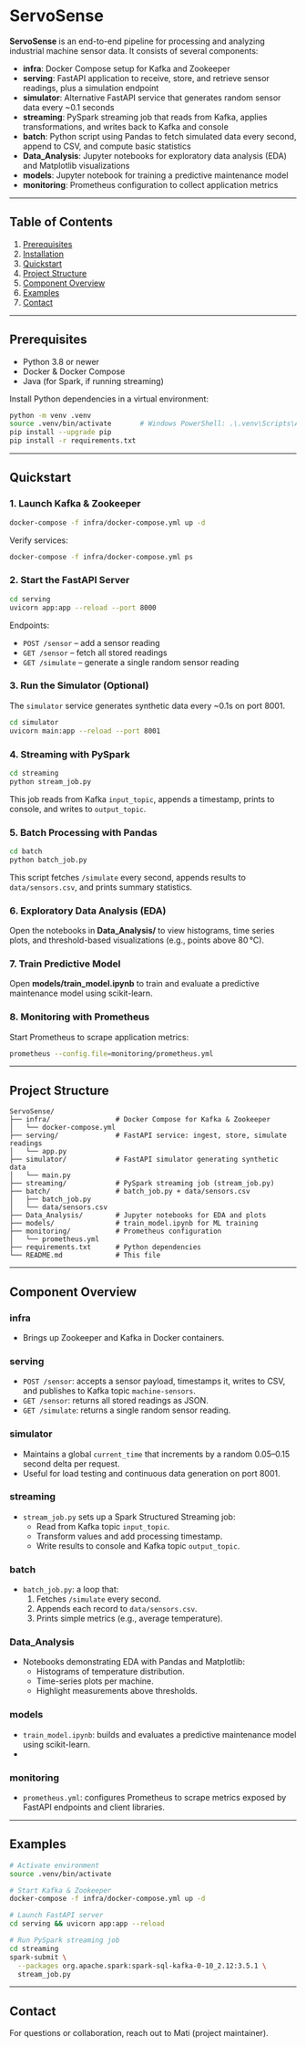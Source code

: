 # ServoSense

**ServoSense** is an end-to-end pipeline for processing and analyzing industrial machine sensor data. It consists of several components:

* ​**infra**​: Docker Compose setup for Kafka and Zookeeper
* ​**serving**​: FastAPI application to receive, store, and retrieve sensor readings, plus a simulation endpoint
* ​**simulator**​: Alternative FastAPI service that generates random sensor data every \~0.1 seconds
* ​**streaming**​: PySpark streaming job that reads from Kafka, applies transformations, and writes back to Kafka and console
* ​**batch**​: Python script using Pandas to fetch simulated data every second, append to CSV, and compute basic statistics
* ​**Data\_Analysis**​: Jupyter notebooks for exploratory data analysis (EDA) and Matplotlib visualizations
* ​**models**​: Jupyter notebook for training a predictive maintenance model
* ​**monitoring**​: Prometheus configuration to collect application metrics

---

## Table of Contents

1. [Prerequisites](https://chatgpt.com/c/6855a53f-1fc0-8011-9d08-abaf919fbbee#prerequisites)
2. [Installation](https://chatgpt.com/c/6855a53f-1fc0-8011-9d08-abaf919fbbee#installation)
3. [Quickstart](https://chatgpt.com/c/6855a53f-1fc0-8011-9d08-abaf919fbbee#quickstart)
4. [Project Structure](https://chatgpt.com/c/6855a53f-1fc0-8011-9d08-abaf919fbbee#project-structure)
5. [Component Overview](https://chatgpt.com/c/6855a53f-1fc0-8011-9d08-abaf919fbbee#component-overview)
6. [Examples](https://chatgpt.com/c/6855a53f-1fc0-8011-9d08-abaf919fbbee#examples)
7. [Contact](https://chatgpt.com/c/6855a53f-1fc0-8011-9d08-abaf919fbbee#contact)

---

## Prerequisites

* Python 3.8 or newer
* Docker & Docker Compose
* Java (for Spark, if running streaming)

Install Python dependencies in a virtual environment:

```bash
python -m venv .venv
source .venv/bin/activate       # Windows PowerShell: .\.venv\Scripts\Activate.ps1
pip install --upgrade pip
pip install -r requirements.txt
```

---

## Quickstart

### 1. Launch Kafka & Zookeeper

```bash
docker-compose -f infra/docker-compose.yml up -d
```

Verify services:

```bash
docker-compose -f infra/docker-compose.yml ps
```

### 2. Start the FastAPI Server

```bash
cd serving
uvicorn app:app --reload --port 8000
```

Endpoints:

* `POST /sensor` – add a sensor reading
* `GET /sensor` – fetch all stored readings
* `GET /simulate` – generate a single random sensor reading

### 3. Run the Simulator (Optional)

The `simulator` service generates synthetic data every \~0.1s on port 8001.

```bash
cd simulator
uvicorn main:app --reload --port 8001
```

### 4. Streaming with PySpark

```bash
cd streaming
python stream_job.py
```

This job reads from Kafka `input_topic`, appends a timestamp, prints to console, and writes to `output_topic`.

### 5. Batch Processing with Pandas

```bash
cd batch
python batch_job.py
```

This script fetches `/simulate` every second, appends results to `data/sensors.csv`, and prints summary statistics.

### 6. Exploratory Data Analysis (EDA)

Open the notebooks in **Data\_Analysis/** to view histograms, time series plots, and threshold-based visualizations (e.g., points above 80 °C).

### 7. Train Predictive Model

Open **models/train\_model.ipynb** to train and evaluate a predictive maintenance model using scikit-learn.

### 8. Monitoring with Prometheus

Start Prometheus to scrape application metrics:

```bash
prometheus --config.file=monitoring/prometheus.yml
```

---

## Project Structure

```text
ServoSense/
├── infra/                # Docker Compose for Kafka & Zookeeper
│   └── docker-compose.yml
├── serving/              # FastAPI service: ingest, store, simulate readings
│   └── app.py
├── simulator/            # FastAPI simulator generating synthetic data
│   └── main.py
├── streaming/            # PySpark streaming job (stream_job.py)
├── batch/                # batch_job.py + data/sensors.csv
│   ├── batch_job.py
│   └── data/sensors.csv
├── Data_Analysis/        # Jupyter notebooks for EDA and plots
├── models/               # train_model.ipynb for ML training
├── monitoring/           # Prometheus configuration
│   └── prometheus.yml
├── requirements.txt      # Python dependencies
└── README.md             # This file
```

---

## Component Overview

### infra

* Brings up Zookeeper and Kafka in Docker containers.

### serving

* `POST /sensor`: accepts a sensor payload, timestamps it, writes to CSV, and publishes to Kafka topic `machine-sensors`.
* `GET /sensor`: returns all stored readings as JSON.
* `GET /simulate`: returns a single random sensor reading.

### simulator

* Maintains a global `current_time` that increments by a random 0.05–0.15 second delta per request.
* Useful for load testing and continuous data generation on port 8001.

### streaming

* `stream_job.py` sets up a Spark Structured Streaming job:
  * Read from Kafka topic `input_topic`.
  * Transform values and add processing timestamp.
  * Write results to console and Kafka topic `output_topic`.

### batch

* `batch_job.py`: a loop that:
  1. Fetches `/simulate` every second.
  2. Appends each record to `data/sensors.csv`.
  3. Prints simple metrics (e.g., average temperature).

### Data\_Analysis

* Notebooks demonstrating EDA with Pandas and Matplotlib:
  * Histograms of temperature distribution.
  * Time-series plots per machine.
  * Highlight measurements above thresholds.

### models

* `train_model.ipynb`: builds and evaluates a predictive maintenance model using scikit-learn.
* 

### monitoring

* `prometheus.yml`: configures Prometheus to scrape metrics exposed by FastAPI endpoints and client libraries.

---

## Examples

```bash
# Activate environment
source .venv/bin/activate

# Start Kafka & Zookeeper
docker-compose -f infra/docker-compose.yml up -d

# Launch FastAPI server
cd serving && uvicorn app:app --reload

# Run PySpark streaming job
cd streaming
spark-submit \
  --packages org.apache.spark:spark-sql-kafka-0-10_2.12:3.5.1 \
  stream_job.py
```

---

## Contact

For questions or collaboration, reach out to Mati (project maintainer).

